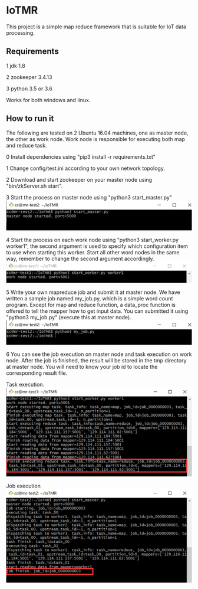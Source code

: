 # IoTMR

This project is a simple map reduce framework that is suitable for IoT data processing.

## Requirements

1 jdk 1.8

2 zookeeper 3.4.13

3 python 3.5 or 3.6

Works for both windows and linux.

## How to run it

The following are tested on 2 Ubuntu 16.04 machines, one as master node, the other as work node. Work node is responsible for executing both map and reduce task.

0 Install dependencies using "pip3 install -r requirements.txt"

1 Change config/test.ini according to your own network topology. 

2 Download and start zookeeper on your master node using "bin/zkServer.sh start".

3 Start the process on master node using "python3 start_master.py"
![alt text](img/start_master.png)

4 Start the process on each work node using "python3 start_worker.py worker1", the second argument is used to specify which configuration item to use when starting this worker. Start all other word nodes in the same way, remember to change the second argument accordingly.
![alt text](img/start_worker.png)

5 Write your own mapreduce job and submit it at master node. We have written a sample job named my_job.py, which is a simple word count program. Except for map and reduce function, a data_proc function is offered to tell the mapper how to get input data. You can submitted it using "python3 my_job.py" (execute this at master node). 
![alt text](img/submit_job.png)

6 You can see the job execution on master node and task execution on work node. After the job is finished, the result will be stored in the tmp directory at master node. You will need to know your job id to locate the corresponding result file.

Task execution.
![alt text](img/task_finish.png)

Job execution
![alt text](img/job_finish.png)
